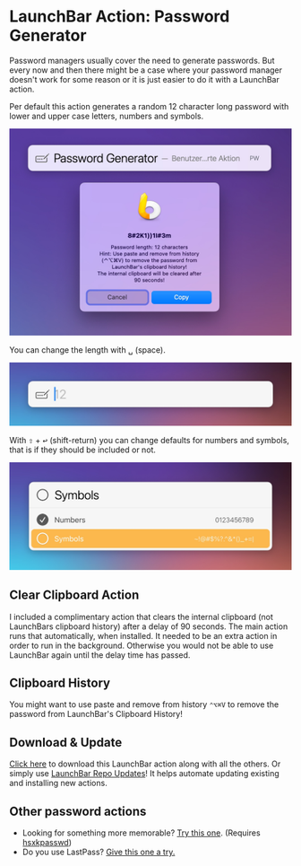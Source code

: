 # LaunchBar Action: Password Generator

Password managers usually cover the need to generate passwords. But every now and then there might be a case where your password manager doesn't work for some reason or it is just easier to do it with a LaunchBar action. 

Per default this action generates a random 12 character long password with lower and upper case letters, numbers and symbols. 

<img src="01.jpg" width="600"/> 

You can change the length with <kbd>␣</kbd> (space).

<img src="02.jpg" width="596"/>

With <kbd>⇧</kbd> + <kbd>↩</kbd>  (shift-return) you can change defaults for numbers and symbols, that is if they should be included or not.

<img src="03.jpg" width="600"/>


## Clear Clipboard Action

I included a complimentary action that clears the internal clipboard (not LaunchBars clipboard history) after a delay of 90 seconds. The main action runs that automatically, when installed. It needed to be an extra action in order to run in the background. Otherwise you would not be able to use LaunchBar again until the delay time has passed.

## Clipboard History

You might want to use paste and remove from history `⌃⌥⌘V` to remove the password from LaunchBar's Clipboard History! 

## Download & Update

[Click here](https://github.com/Ptujec/LaunchBar/archive/refs/heads/master.zip) to download this LaunchBar action along with all the others. Or simply use [LaunchBar Repo Updates](https://github.com/Ptujec/LaunchBar/tree/master/LB-Repo-Updates#launchbar-repo-updates-action)! It helps automate updating existing and installing new actions.

## Other password actions
- Looking for something more memorable? [Try this one](https://github.com/prenagha/launchbar/tree/main/Generate%20Password.lbaction). (Requires [hsxkpasswd](https://github.com/bbusschots/hsxkpasswd))
- Do you use LastPass? [Give this one a try.](https://github.com/yrocq/launchbar-lastpass)


